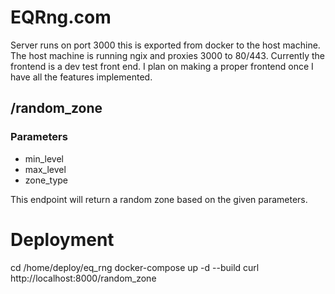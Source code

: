 # EQRng.com

Server runs on port 3000 this is exported from docker to the host machine. The host machine is running ngix and proxies 3000 to 80/443. Currently the frontend is a dev test front end. I plan on making a proper frontend once I have all the features implemented.

## /random_zone
### Parameters
- min_level
- max_level
- zone_type

This endpoint will return a random zone based on the given parameters.


# Deployment

  cd /home/deploy/eq_rng
  docker-compose up -d --build
  curl http://localhost:8000/random_zone
